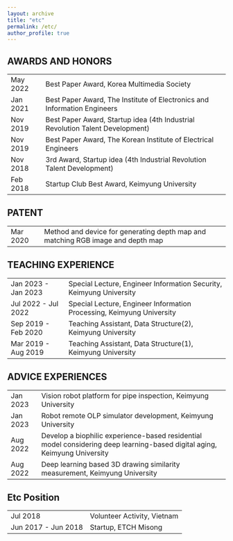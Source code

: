```yaml
---
layout: archive
title: "etc"
permalink: /etc/
author_profile: true
---
```


## AWARDS AND HONORS

|             |    |                                                              
| --------         | ------ |
|May 2022| Best Paper Award, Korea Multimedia Society                        |
|Jan 2021| Best Paper Award, The Institute of Electronics and Information Engineers|
|Nov 2019| Best Paper Award, Startup idea (4th Industrial Revolution Talent Development)|
|Nov 2019| Best Paper Award, The Korean Institute of Electrical Engineers|
|Nov 2018| 3rd Award, Startup idea (4th Industrial Revolution Talent Development)|
|Feb 2018| Startup Club Best Award, Keimyung University|

## PATENT

|             |    |                                                              
| --------         | ------ | 
| Mar 2020 | Method and device for generating depth map and  matching RGB image and depth map                        |   

## TEACHING EXPERIENCE

|             |    |                                                              
| --------         | ------ | 
| Jan 2023 - Jan 2023 | Special Lecture, Engineer Information Security, Keimyung University                       |   
| Jul 2022 - Jul 2022 | Special Lecture, Engineer Information Processing, Keimyung University                |   
| Sep 2019 - Feb 2020 | Teaching Assistant, Data Structure(2), Keimyung University                         |   
| Mar 2019 - Aug 2019 | Teaching Assistant, Data Structure(1), Keimyung University                         |   


## ADVICE EXPERIENCES

|             |    |                                                              
| --------         | ------ | 
| Jan 2023    | Vision robot platform for pipe inspection, Keimyung University                        |   
| Jan 2023    | Robot remote OLP simulator development, Keimyung University                            |   
| Aug 2022    | Develop a biophilic experience-based residential model considering deep learning-based digital aging, Keimyung University                        |   
| Aug 2022    | Deep learning based 3D drawing similarity measurement, Keimyung University                            |   
 
## Etc Position

|             |    |                                                              
| --------         | ------ | 
| Jul 2018    | Volunteer Activity, Vietnam   |   
| Jun 2017 - Jun 2018 | Startup, ETCH Misong | 